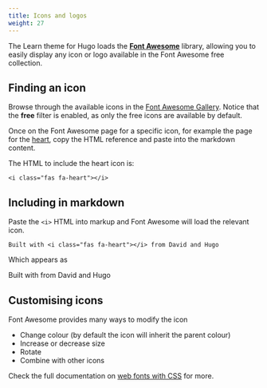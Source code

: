 ```yaml
---
title: Icons and logos
weight: 27
---
```


The Learn theme for Hugo loads the [**Font Awesome**](https://fontawesome.com) library, allowing you to easily display any icon or logo available in the Font Awesome free collection.

## Finding an icon

Browse through the available icons in the [Font Awesome Gallery](https://fontawesome.com/icons?d=gallery&m=free). Notice that the **free** filter is enabled, as only the free icons are available by default.

Once on the Font Awesome page for a specific icon, for example the page for the [heart](https://fontawesome.com/icons/heart?style=solid), copy the HTML reference and paste into the markdown content.

The HTML to include the heart icon is:

```
<i class="fas fa-heart"></i>
```

## Including in markdown

Paste the `<i>` HTML into markup and Font Awesome will load the relevant icon.

```
Built with <i class="fas fa-heart"></i> from David and Hugo
```

Which appears as

Built with <i class="fas fa-heart"></i> from David and Hugo

## Customising icons

Font Awesome provides many ways to modify the icon

* Change colour (by default the icon will inherit the parent colour)
* Increase or decrease size
* Rotate
* Combine with other icons

Check the full documentation on [web fonts with CSS](https://fontawesome.com/how-to-use/web-fonts-with-css) for more.
